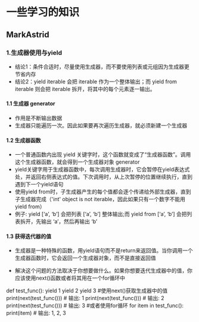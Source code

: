 # 一些学习的知识

## MarkAstrid

### 1.生成器使用与yield

- 结论1：条件合适时，尽量使用生成器，而不要使用列表或元组因为生成器更节省内存
- 结论2：yield iterable 会把 iterable 作为一个整体输出；而 yield from iterable 则会把 iterable 拆开，将其中的每个元素逐一输出。
  
#### 1.1 生成器 generator

- 作用是不断输出数据
- 生成器只能遍历一次。因此如果要再次遍历生成器，就必须新建一个生成器

#### 1.2 生成器函数

- 一个普通函数内出现 yield 关键字时，这个函数就变成了“生成器函数”。调用这个生成器函数，就会得到一个生成器对象 generator
- yield关键字用于生成器函数中，每次调用生成器时，它会暂停在yield表达式处，并返回右侧表达式的值。下次调用时，从上次暂停的位置继续执行，直到遇到下一个yield语句‌
- 使用yield from时，子生成器产生的每个值都会逐个传递给外部生成器，直到子生成器完成‌（'int' object is not iterable，因此如果只有一个数字不能用yield from）
- 例子: yield [‘a’, ‘b’] 会把列表 [‘a’, ‘b’] 整体输出;而 yield from [‘a’, ‘b’] 会把列表拆开，先输出 ‘a’，然后再输出 ‘b’

#### 1.3 获得迭代器的值

- 生成器是一种特殊的函数，用yield语句而不是return来返回值。当你调用一个生成器函数时，它会返回一个生成器对象，而不是直接返回值
  
- 解决这个问题的方法取决于你想要做什么。如果你想要迭代生成器中的值，你应该使用next()函数或者将其用在一个for循环中

def test_func():
    yield 1
    yield 2
    yield 3
#使用next()获取生成器中的值
print(next(test_func()))  # 输出: 1
print(next(test_func()))  # 输出: 2
print(next(test_func()))  # 输出: 3
#或者使用for循环
for item in test_func():
    print(item)  # 输出: 1, 2, 3